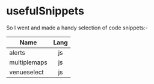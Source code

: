 usefulSnippets 
======

So I went and made a handy selection of code snippets:-

| Name          | Lang          | 
| ------------- |:-------------:| 
|  alerts       |      js       |      
|  multiplemaps |      js       |      
|  venueselect  |      js       |      